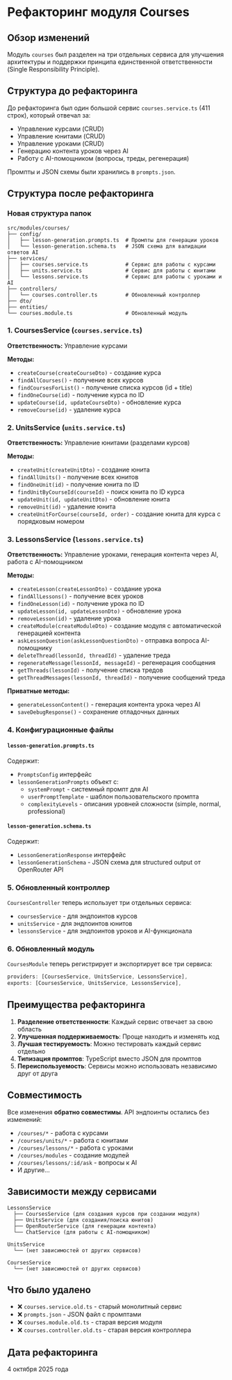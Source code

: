 # Рефакторинг модуля Courses

## Обзор изменений

Модуль `courses` был разделен на три отдельных сервиса для улучшения архитектуры и поддержки принципа единственной ответственности (Single Responsibility Principle).

## Структура до рефакторинга

До рефакторинга был один большой сервис `courses.service.ts` (411 строк), который отвечал за:

- Управление курсами (CRUD)
- Управление юнитами (CRUD)
- Управление уроками (CRUD)
- Генерацию контента уроков через AI
- Работу с AI-помощником (вопросы, треды, регенерация)

Промпты и JSON схемы были хранились в `prompts.json`.

## Структура после рефакторинга

### Новая структура папок

```
src/modules/courses/
├── config/
│   ├── lesson-generation.prompts.ts  # Промпты для генерации уроков
│   └── lesson-generation.schema.ts   # JSON схема для валидации ответов AI
├── services/
│   ├── courses.service.ts            # Сервис для работы с курсами
│   ├── units.service.ts              # Сервис для работы с юнитами
│   └── lessons.service.ts            # Сервис для работы с уроками и AI
├── controllers/
│   └── courses.controller.ts         # Обновленный контроллер
├── dto/
├── entities/
└── courses.module.ts                 # Обновленный модуль
```

### 1. CoursesService (`courses.service.ts`)

**Ответственность:** Управление курсами

**Методы:**

- `createCourse(createCourseDto)` - создание курса
- `findAllCourses()` - получение всех курсов
- `findCoursesForList()` - получение списка курсов (id + title)
- `findOneCourse(id)` - получение курса по ID
- `updateCourse(id, updateCourseDto)` - обновление курса
- `removeCourse(id)` - удаление курса

### 2. UnitsService (`units.service.ts`)

**Ответственность:** Управление юнитами (разделами курсов)

**Методы:**

- `createUnit(createUnitDto)` - создание юнита
- `findAllUnits()` - получение всех юнитов
- `findOneUnit(id)` - получение юнита по ID
- `findUnitByCourseId(courseId)` - поиск юнита по ID курса
- `updateUnit(id, updateUnitDto)` - обновление юнита
- `removeUnit(id)` - удаление юнита
- `createUnitForCourse(courseId, order)` - создание юнита для курса с порядковым номером

### 3. LessonsService (`lessons.service.ts`)

**Ответственность:** Управление уроками, генерация контента через AI, работа с AI-помощником

**Методы:**

- `createLesson(createLessonDto)` - создание урока
- `findAllLessons()` - получение всех уроков
- `findOneLesson(id)` - получение урока по ID
- `updateLesson(id, updateLessonDto)` - обновление урока
- `removeLesson(id)` - удаление урока
- `createModule(createModuleDto)` - создание модуля с автоматической генерацией контента
- `askLessonQuestion(askLessonQuestionDto)` - отправка вопроса AI-помощнику
- `deleteThread(lessonId, threadId)` - удаление треда
- `regenerateMessage(lessonId, messageId)` - регенерация сообщения
- `getThreads(lessonId)` - получение списка тредов
- `getThreadMessages(lessonId, threadId)` - получение сообщений треда

**Приватные методы:**

- `generateLessonContent()` - генерация контента урока через AI
- `saveDebugResponse()` - сохранение отладочных данных

### 4. Конфигурационные файлы

#### `lesson-generation.prompts.ts`

Содержит:

- `PromptsConfig` интерфейс
- `lessonGenerationPrompts` объект с:
  - `systemPrompt` - системный промпт для AI
  - `userPromptTemplate` - шаблон пользовательского промпта
  - `complexityLevels` - описания уровней сложности (simple, normal, professional)

#### `lesson-generation.schema.ts`

Содержит:

- `LessonGenerationResponse` интерфейс
- `lessonGenerationSchema` - JSON схема для structured output от OpenRouter API

### 5. Обновленный контроллер

`CoursesController` теперь использует три отдельных сервиса:

- `coursesService` - для эндпоинтов курсов
- `unitsService` - для эндпоинтов юнитов
- `lessonsService` - для эндпоинтов уроков и AI-функционала

### 6. Обновленный модуль

`CoursesModule` теперь регистрирует и экспортирует все три сервиса:

```typescript
providers: [CoursesService, UnitsService, LessonsService],
exports: [CoursesService, UnitsService, LessonsService],
```

## Преимущества рефакторинга

1. **Разделение ответственности**: Каждый сервис отвечает за свою область
2. **Улучшенная поддерживаемость**: Проще находить и изменять код
3. **Лучшая тестируемость**: Можно тестировать каждый сервис отдельно
4. **Типизация промптов**: TypeScript вместо JSON для промптов
5. **Переиспользуемость**: Сервисы можно использовать независимо друг от друга

## Совместимость

Все изменения **обратно совместимы**. API эндпоинты остались без изменений:

- `/courses/*` - работа с курсами
- `/courses/units/*` - работа с юнитами
- `/courses/lessons/*` - работа с уроками
- `/courses/modules` - создание модулей
- `/courses/lessons/:id/ask` - вопросы к AI
- И другие...

## Зависимости между сервисами

```
LessonsService
  ├── CoursesService (для создания курсов при создании модуля)
  ├── UnitsService (для создания/поиска юнитов)
  ├── OpenRouterService (для генерации контента)
  └── ChatService (для работы с AI-помощником)

UnitsService
  └── (нет зависимостей от других сервисов)

CoursesService
  └── (нет зависимостей от других сервисов)
```

## Что было удалено

- ❌ `courses.service.old.ts` - старый монолитный сервис
- ❌ `prompts.json` - JSON файл с промптами
- ❌ `courses.module.old.ts` - старая версия модуля
- ❌ `courses.controller.old.ts` - старая версия контроллера

## Дата рефакторинга

4 октября 2025 года

